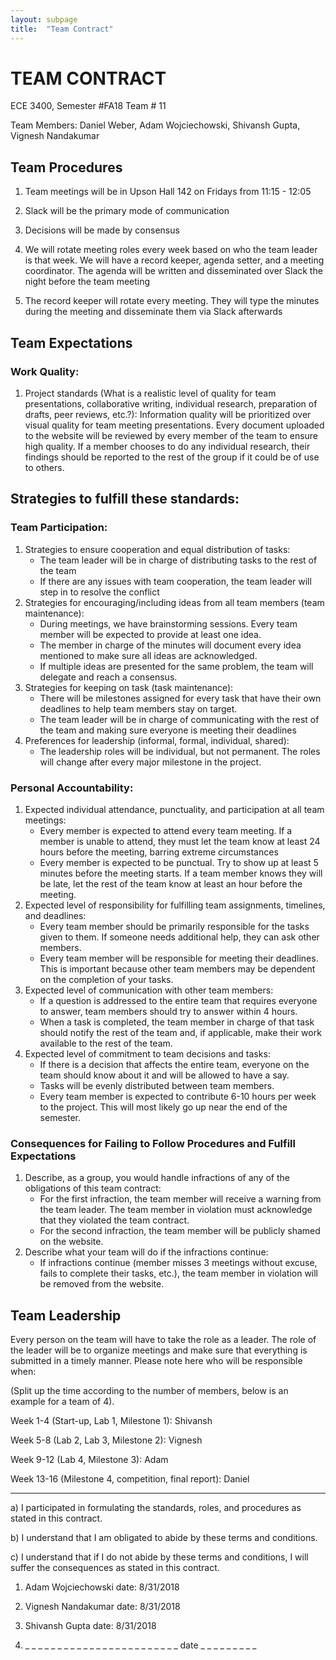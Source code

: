 ```yaml
---
layout: subpage
title:  "Team Contract"
---
```


# TEAM CONTRACT

ECE 3400, Semester #FA18 Team # 11

Team Members: Daniel Weber, Adam Wojciechowski, Shivansh Gupta, Vignesh Nandakumar

## Team Procedures

1. Team meetings will be in Upson Hall 142 on Fridays from 11:15 - 12:05

2. Slack will be the primary mode of communication

3. Decisions will be made by consensus

4. We will rotate meeting roles every week based on who the team leader is that week. We will have a record keeper, agenda setter, and a meeting coordinator. The agenda will be written and disseminated over Slack the night before the team meeting

5. The record keeper will rotate every meeting. They will type the minutes during the meeting and disseminate them via Slack afterwards

## Team Expectations

### Work Quality:

1. Project standards (What is a realistic level of quality for team presentations, collaborative writing, individual research, preparation of drafts, peer reviews, etc.?):
  Information quality will be prioritized over visual quality for team meeting presentations. Every document uploaded to the website will be reviewed by every member of the team to ensure high quality. If a member chooses to do any individual research, their findings should be reported to the rest of the group if it could be of use to others. 

## Strategies to fulfill these standards:

### Team Participation:

1. Strategies to ensure cooperation and equal distribution of tasks:
    - The team leader will be in charge of distributing tasks to the rest of the team
    - If there are any issues with team cooperation, the team leader will step in to resolve the conflict
2. Strategies for encouraging/including ideas from all team members (team maintenance):
    - During meetings, we have brainstorming sessions. Every team member will be expected to provide at
      least one idea.
    - The member in charge of the minutes will document every idea mentioned to make sure all ideas are
      acknowledged.
    - If multiple ideas are presented for the same problem, the team will delegate and reach a consensus.
3. Strategies for keeping on task (task maintenance):
    - There will be milestones assigned for every task that have their own deadlines to help team members
      stay on target.
    - The team leader will be in charge of communicating with the rest of the team and making sure everyone
      is meeting their deadlines
4. Preferences for leadership (informal, formal, individual, shared):
    - The leadership roles will be individual, but not permanent. The roles will change after every major
      milestone in the project.

### Personal Accountability:

1. Expected individual attendance, punctuality, and participation at all team meetings:
    - Every member is expected to attend every team meeting. If a member is unable to attend, they must let the
      team know at least 24 hours before the meeting, barring extreme circumstances
    - Every member is expected to be punctual. Try to show up at least 5 minutes before the meeting starts. If a
      team member knows they will be late, let the rest of the team know at least an hour before the meeting.
2. Expected level of responsibility for fulfilling team assignments, timelines, and deadlines:
    - Every team member should be primarily responsible for the tasks given to them. If someone needs additional
      help, they can ask other members.
    - Every team member will be responsible for meeting their deadlines. This is important because other team
      members may be dependent on the completion of your tasks.
3. Expected level of communication with other team members:
    - If a question is addressed to the entire team that requires everyone to answer, team members should try to
      answer within 4 hours.
    - When a task is completed, the team member in charge of that task should notify the rest of the team and, if
      applicable, make their work available to the rest of the team.
4. Expected level of commitment to team decisions and tasks:
    - If there is a decision that affects the entire team, everyone on the team should know about it and will
      be allowed to have a say.
    - Tasks will be evenly distributed between team members.
    - Every team member is expected to contribute 6-10 hours per week to the project. This will most likely go
      up near the end of the semester.

### Consequences for Failing to Follow Procedures and Fulfill Expectations

1. Describe, as a group, you would handle infractions of any of the obligations of this team contract:
    - For the first infraction, the team member will receive a warning from the team leader. The team member
      in violation must acknowledge that they violated the team contract.
    - For the second infraction, the team member will be publicly shamed on the website.
2. Describe what your team will do if the infractions continue:
    - If infractions continue (member misses 3 meetings without excuse, fails to complete their tasks, etc.),
      the team member in violation will be removed from the website.

## Team Leadership

Every person on the team will have to take the role as a leader. The role of the leader will be to organize meetings and make sure that everything is submitted in a timely manner. Please note here who will be responsible when:

(Split up the time according to the number of members, below is an example for a team of 4).

Week 1-4 (Start-up, Lab 1, Milestone 1): Shivansh

Week 5-8 (Lab 2, Lab 3, Milestone 2): Vignesh

Week 9-12 (Lab 4, Milestone 3): Adam

Week 13-16 (Milestone 4, competition, final report): Daniel

---

a) I participated in formulating the standards, roles, and procedures as stated in this contract.

b) I understand that I am obligated to abide by these terms and conditions. 

c) I understand that if I do not abide by these terms and conditions, I will suffer the consequences as stated in this contract.

1) Adam Wojciechowski                              date: 8/31/2018

2) Vignesh Nandakumar                              date: 8/31/2018 

3) Shivansh Gupta                                  date: 8/31/2018 

4) _ _ _ _ _ _ _ _ _ _ _ _ _ _ _ _ _ _ _ _ _ _ _ _ date _ _ _ _ _ _ _ _ _ 
